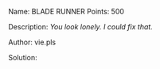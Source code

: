 Name: BLADE RUNNER 
Points: 500 

Description:
_You look lonely. I could fix that._


Author: vie.pls 

Solution:
